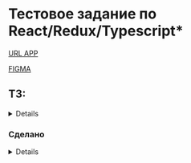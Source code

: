 # Тестовое задание по React/Redux/Typescript*

[URL APP](https://react-bastion-tasks.vercel.app/)  

[FIGMA](https://www.figma.com/file/fZoiXvZ8hMLw31oAs1spJD/Published-RU-%C2%ABBastion-Group%C2%BB)

## ТЗ:
<details>  

+ (1) Сверстать главную страницу.    
Все элементы могут быть нефункциональными (то есть их просто сверстать, без эффектов), а просто сверстанными, кроме тех, что обозначены ниже.  
+ (2) В шапке вместо "О нас, производство, ..." поставить ссылки "Типы продуктов", "Продукты"   
  При переходе на ссылки шапка и подвал  остаются неизменными. А вместо основного контента  
  + 2.1. Типы продуктов - форма добавления типов продуктов (id + название)  
  + 2.2. Продукты - форма добавления продукта. (id + название + выбор типа продукта из предыдущего пункта + цена + ГОСТ).  
Загрузка фотографии по заданию не обязательно (можно просто для все одинаковую заглушку выводить). Но если сделаете, будет преимуществом.  
  + 2.3. В каждой из форм реализовать валидацию данных.  
  + 2.4. Если в названии есть буква "о", то такой товар  - "хит". Если есть буква "а", то акция.  
  + 2.5. Удаления реализовывать НЕ надо.  
  + 2.6. Сохранять где-то на сервере ничего НЕ требуется. Нас интересует только react часть  
+ (3) Блок с товарами на главной.  
  + 3.1. Карточки.  (отображаются те, что мы добавили)  
    + 3.1.1. Эффект при наведении, как в макете  
    + 3.1.2. Кнопки +/- и добавление в корзину  
    + 3.1.3. При добавлении в корзину в шапке у иконки значение меняется  
    + 3.1.4. Надписи Хит и Акция исходя из данных пункта 2.4.  
  + 3.2. Над карточками список ГОСТОВ.
    + Список уникальных гостов, согласно добавленным товарам.
    + Если нажимаем, гост выделяется, если отжимаем, то убирается.
    + Если выбран  ОДИН или несколько гостов. То фильтруются карточки по Этим ГОСТАМ.
  + 3.3. Блок фильтрации Достаточно реализовать только 2 фильтра
    + 3.3.1. По цене. (разрешено использовать библиотеки для слайдера)
    + 3.3.2. По Типу продукта.
+ (4) При клике на Корзину в шапке открывается страница Корзины с соответствующим списком товаров.
    + 4.1. Функционал корзины работоспособный делаем.
    + 4.1. При клике на Оформить заказ в консоль вывести перечь бронируемого и Данные о покупателе.
    + 4.2. Обеспечить валидацию формы покупателя.  
    
    UPD.      
Подвал в макете картинкой. Его можно так картинкой и вставить, раз он там в таком виде.  
Можно использовать redux toolkit.  
Bootstrap лучше не использовать, но карать за это не буду.  
</details>



### Сделано
<details>  

+ Добавлены страницы (- главная с карточками товара, - корзина, - добавление типа, - добавление продукта ) [роутинг]   
  + Валидация форм,в продукт, можно добавить товар без гостов, либо с ценной, содержащей 1 цифру после запятой
+ КАРТОЧКИ С ТОВАРОМ  
  + Оставил 3 тестовых, для наполнения...
  + Если один и тот же товар добавлять в корзинцу, происходит просто увелечения счётчика(на кол-во установленное в данный момент)
+  ФИЛЬТРЫ
    + При установки цены слайдером, данные корректируються только после остановки ползунка (Не происходит 10000 отправок в redux store)
    + Слайдер синхронен с инпутами(если в инпуте пусто, появляется placeholder)
    + Фильтр цены изначально установлен на мин,макс ценник присутсвующих товаров в списке (ниже иливыше выбрать нельзя)
    + Кнопка сброса фильтров не активна,если они не установлены
    + Фильтры сочитаются с друг другом
+ КОРЗИНА
    + Если корзина пустая,выводяться сообщение об этом
    + Возможность очистить корзину или удалить элемент
    + Можно ввести кол-во товара в инпут(или изменять кнопками +1 || -1), если товара больше 100 или меньше 1, то выскакивает предупреждение, и корректируются данные
    + Итоговая цена указывается с разбиением (13 600, 2 400 и тп)
    + Валидация формы + вывод в консоль данные  
    
</details>

